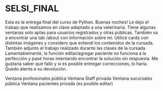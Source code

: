 # SELSI_FINAL
Esta es la entrega final del curso de Python. 
Buenas noches! Le dejo el trabajo que realizamos en clase adaptado a una veterinaria. Tiene algunas ventanas solo aptas para usuarios registrados y otras públicas. También va a encontrar una tab /about con información sobre mí. Utilicé cards con distintas imágenes y considero que entendí los contenidos de la cursada. También adjunto el trabajo realizado durante las clases de la cursada. Lamentablemente, la función editar/agregar paciente no funciona a la perfección y pasé horas intentando encontrar la solución sin respuesta. Me gustaría saber qué falló y si es posible entregar correcciones, lo haría. Quedo atenta a su devolución.

Ventana profesionales pública
Ventana Staff privada
Ventana sucursales pública
Ventana pacientes privada (es posible editar)
